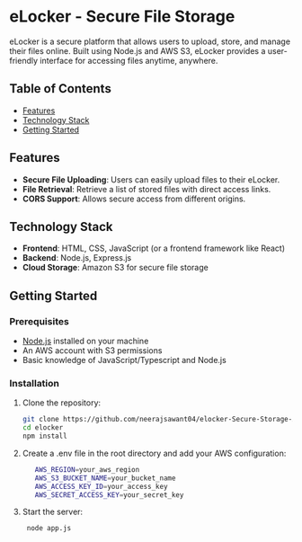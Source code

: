 # eLocker - Secure File Storage

eLocker is a secure platform that allows users to upload, store, and manage their files online. Built using Node.js and AWS S3, eLocker provides a user-friendly interface for accessing files anytime, anywhere.

## Table of Contents
- [Features](#features)
- [Technology Stack](#technology-stack)
- [Getting Started](#getting-started)

## Features
- **Secure File Uploading**: Users can easily upload files to their eLocker.
- **File Retrieval**: Retrieve a list of stored files with direct access links.
- **CORS Support**: Allows secure access from different origins.

## Technology Stack
- **Frontend**: HTML, CSS, JavaScript (or a frontend framework like React)
- **Backend**: Node.js, Express.js
- **Cloud Storage**: Amazon S3 for secure file storage

## Getting Started

### Prerequisites
- [Node.js](https://nodejs.org/) installed on your machine
- An AWS account with S3 permissions
- Basic knowledge of JavaScript/Typescript and Node.js

### Installation
1. Clone the repository:
   ```bash
   git clone https://github.com/neerajsawant04/elocker-Secure-Storage-AWS.git
   cd elocker
   npm install
2. Create a .env file in the root directory and add your AWS configuration:
   ```bash
      AWS_REGION=your_aws_region
      AWS_S3_BUCKET_NAME=your_bucket_name
      AWS_ACCESS_KEY_ID=your_access_key
      AWS_SECRET_ACCESS_KEY=your_secret_key
3. Start the server:
   ```bash
    node app.js
